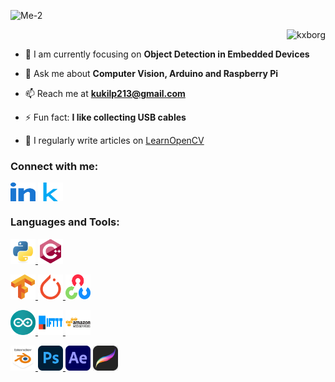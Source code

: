 
![Me-2](https://user-images.githubusercontent.com/55614432/192613505-765b2edc-9eb1-42d0-b9e8-c7f5bc5c6c7c.jpg)

<p align="right"> <img src="https://komarev.com/ghpvc/?username=kxborg&label=Profile%20views&color=0e75b6&style=flat" alt="kxborg" /> </p>

- 🌱 I am currently focusing on **Object Detection in Embedded Devices**

- 💬 Ask me about **Computer Vision, Arduino and Raspberry Pi**

- 📫 Reach me at **kukilp213@gmail.com**

- ⚡ Fun fact: **I like collecting USB cables**

- 📝 I regularly write articles on <a href="https://www.learnopencv.com/author/kukil" target="_blank">LearnOpenCV</a>


<h3 align="left">Connect with me:</h3>
<p align="left">
<a href="https://www.linkedin.com/in/kukil-kashyap-borgohain/" target="blank"><img align="center" src="https://github.com/kXborg/kXborg/blob/main/icons/linkedin.svg?raw=true" alt="https://www.linkedin.com/in/kukil-kashyap-borgohain/" height="30" width="40" /></a>
<a href="https://kaggle.com/kxborg" target="blank"><img align="center" src="https://github.com/kXborg/kXborg/blob/main/icons/kaggle.svg?raw=true" alt="kaggle" height="30" width="40" /></a>
</p>

<h3 align="left">Languages and Tools:</h3>
<p align="left"> <a href="https://www.python.org" target="_blank" rel="noreferrer"> <img src="https://github.com/kXborg/kXborg/blob/main/icons/python.svg?raw=true" alt="python" width="40" height="40"/> </a> <a href="https://www.w3schools.com/cpp/" target="_blank" rel="noreferrer"> <img src="https://github.com/kXborg/kXborg/blob/main/icons/cpp.svg?raw=true" alt="cplusplus" width="40" height="40"/> </a> 

<a href="https://www.tensorflow.org" target="_blank" rel="noreferrer"> <img src="https://github.com/kXborg/kXborg/blob/main/icons/tensorflow.svg?raw=true" alt="tensorflow" width="40" height="40"/> </a> <a href="https://pytorch.org/" target="_blank" rel="noreferrer"> <img src="https://github.com/kXborg/kXborg/blob/main/icons/pytorch.svg?raw=true" alt="pytorch" width="40" height="40"/> </a> <a href="https://opencv.org/" target="_blank" rel="noreferrer"> <img src="https://github.com/kXborg/kXborg/blob/main/icons/opencv.svg?raw=true" alt="opencv" width="40" height="40"/> </a> 


<a href="https://www.arduino.cc/" target="_blank" rel="noreferrer"> <img src="https://github.com/kXborg/kXborg/blob/main/icons/arduino.svg?raw=true" alt="arduino" width="40" height="40"/> </a> <a href="https://ifttt.com/" target="_blank" rel="noreferrer"> <img src="https://github.com/kXborg/kXborg/blob/main/icons/ifttt.svg?raw=true" alt="ifttt" width="40" height="40"/> </a> <a href="https://aws.amazon.com" target="_blank" rel="noreferrer"> <img src="https://github.com/kXborg/kXborg/blob/main/icons/aws.svg?raw=true" alt="aws" width="40" height="40"/> </a> 

<a href="https://www.blender.org/" target="_blank" rel="noreferrer"> <img src="https://github.com/kXborg/kXborg/blob/main/icons/blender.svg?raw=true" alt="blender" width="40" height="40"/> </a><a href="https://www.photoshop.com/en" target="_blank" rel="noreferrer"> <img src="https://github.com/kXborg/kXborg/blob/main/icons/photoshop.png?raw=true" alt="photoshop" width="40" height="40"/> </a>  <a href="www.adobe.com" target="_blank" rel="nonreferrer"><img src="https://github.com/kXborg/kXborg/blob/main/icons/ae.png?raw=true" alt="blender" width="40" height="40"></a> <a href="www.procreate.com" target="_blank" rel="nonreferrer"><img src="https://github.com/kXborg/kXborg/blob/main/icons/procreate.png?raw=true" alt="procreate" width="40" height="40"></a> </p>

